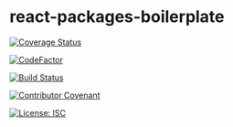 # react-packages-boilerplate

[![Coverage Status](https://coveralls.io/repos/github/MenSeb/react-packages-boilerplate/badge.svg?branch=master)](https://coveralls.io/github/MenSeb/react-packages-boilerplate?branch=master)

[![CodeFactor](https://www.codefactor.io/repository/github/menseb/react-packages-boilerplate/badge)](https://www.codefactor.io/repository/github/menseb/react-packages-boilerplate)

[![Build Status](https://github.com/MenSeb/react-packages-boilerplate/workflows/build/badge.svg)](https://github.com/MenSeb/react-packages-boilerplate/actions)

[![Contributor Covenant](https://img.shields.io/badge/Contributor%20Covenant-2.1-4baaaa.svg)](code_of_conduct.md)

[![License: ISC](https://img.shields.io/badge/License-ISC-blue.svg)](https://opensource.org/licenses/ISC)
